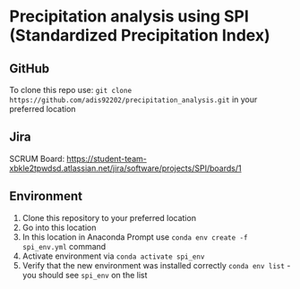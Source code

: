 # Precipitation analysis using SPI (Standardized Precipitation Index)

## GitHub
To clone this repo use: `git clone https://github.com/adis92202/precipitation_analysis.git` in your preferred location

## Jira
SCRUM Board: https://student-team-xbkle2tpwdsd.atlassian.net/jira/software/projects/SPI/boards/1

## Environment
1. Clone this repository to your preferred location
2. Go into this location
3. In this location in Anaconda Prompt use `conda env create -f spi_env.yml` command
4. Activate environment via `conda activate spi_env`
5. Verify that the new environment was installed correctly `conda env list` - you should see `spi_env` on the list